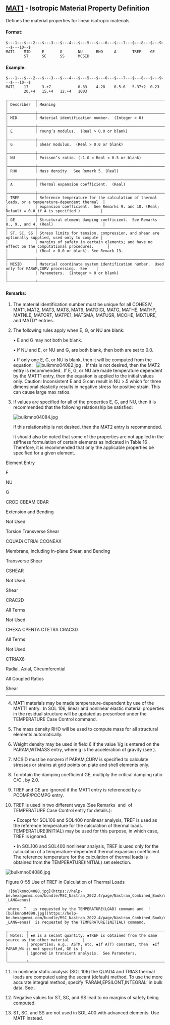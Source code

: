 ## [MAT1](https://help.hexagonmi.com/bundle/MSC_Nastran_2022.4/page/Nastran_Combined_Book/qrg/bulkmno/TOC.MAT1.xhtml) - Isotropic Material Property Definition

Defines the material properties for linear isotropic materials.

#### Format:

```nastran
$---1---$---2---$---3---$---4---$---5---$---6---$---7---$---8---$---9---$---10--$
MAT1    MID     E       G       NU      RHO     A       TREF    GE              
        ST      SC      SS      MCSID                                           
```
#### Example:

```nastran
$---1---$---2---$---3---$---4---$---5---$---6---$---7---$---8---$---9---$---10--$
MAT1    17      3.+7            0.33    4.28    6.5-6   5.37+2  0.23            
        20.+4   15.+4   12.+4   1003                                            
```
```text
┌────────────┬─────────────────────────────────────────────────────────────────────────────────────────────────┐
│ Describer  │ Meaning                                                                                         │
├────────────┼─────────────────────────────────────────────────────────────────────────────────────────────────┤
│ MID        │ Material identification number.  (Integer > 0)                                                  │
├────────────┼─────────────────────────────────────────────────────────────────────────────────────────────────┤
│ E          │ Young’s modulus.  (Real > 0.0 or blank)                                                         │
├────────────┼─────────────────────────────────────────────────────────────────────────────────────────────────┤
│ G          │ Shear modulus.  (Real > 0.0 or blank)                                                           │
├────────────┼─────────────────────────────────────────────────────────────────────────────────────────────────┤
│ NU         │ Poisson’s ratio. (-1.0 < Real < 0.5 or blank)                                                   │
├────────────┼─────────────────────────────────────────────────────────────────────────────────────────────────┤
│ RHO        │ Mass density.  See Remark 5. (Real)                                                             │
├────────────┼─────────────────────────────────────────────────────────────────────────────────────────────────┤
│ A          │ Thermal expansion coefficient.  (Real)                                                          │
├────────────┼─────────────────────────────────────────────────────────────────────────────────────────────────┤
│ TREF       │ Reference temperature for the calculation of thermal loads, or a temperature-dependent thermal  │
│            │ expansion coefficient.  See Remarks 9. and 10. (Real; Default = 0.0 if A is specified.)         │
├────────────┼─────────────────────────────────────────────────────────────────────────────────────────────────┤
│ GE         │ Structural element damping coefficient.  See Remarks 8., 9., and 4. (Real)                      │
├────────────┼─────────────────────────────────────────────────────────────────────────────────────────────────┤
│ ST, SC, SS │ Stress limits for tension, compression, and shear are optionally supplied, used only to compute │
│            │ margins of safety in certain elements; and have no effect on the computational procedures.      │
│            │ (Real > 0.0 or blank). See Remark 13.                                                           │
├────────────┼─────────────────────────────────────────────────────────────────────────────────────────────────┤
│ MCSID      │ Material coordinate system identification number.  Used only for PARAM,CURV processing.  See    │
│            │ Parameters.  (Integer > 0 or blank)                                                             │
└────────────┴─────────────────────────────────────────────────────────────────────────────────────────────────┘
```
#### Remarks:

1. The material identification number must be unique for all COHESIV, MAT1, MAT2, MAT3, MAT8, MAT9, MATDIGI, MATG, MATHE, MATHP, MATNLE, MATORT, MATPE1, MATSMA, MATUSR, MCOHE, MIXTURE, and MATD* entries.

2. The following rules apply when E, G, or NU are blank:

     • E and G may not both be blank.

     • If NU and E, or NU and G, are both blank, then both are set to 0.0.

     • If only one E, G, or NU is blank, then it will be computed from the equation:   ![bulkmno04082.jpg](https://help-be.hexagonmi.com/bundle/MSC_Nastran_2022.4/page/Nastran_Combined_Book/qrg/bulkmno/../../../assets/bulkmno04082.jpg?_LANG=enus) .  If this is not desired, then the MAT2 entry is recommended.  If E, G, or NU are made temperature dependent by the MATT1 entry, then the equation is applied to the initial values only. Caution: Inconsistent E and G can result in NU >.5 which for three dimensional elasticity results in negative stress for positive strain. This can cause large max ratios.

3. If values are specified for all of the properties E, G, and NU, then it is recommended that the following relationship be satisfied:

     ![bulkmno04084.jpg](https://help-be.hexagonmi.com/bundle/MSC_Nastran_2022.4/page/Nastran_Combined_Book/qrg/bulkmno/../../../assets/bulkmno04084.jpg?_LANG=enus)  

     If this relationship is not desired, then the MAT2 entry is recommended.

     It should also be noted that some of the properties are not applied in the stiffness formulation of certain elements as indicated in   Table 16  . Therefore, it is recommended that only the applicable properties be specified for a given element.

Element Entry

E

NU

G

CROD
CBEAM
CBAR

Extension and Bending

Not Used

Torsion Transverse Shear

CQUADi
CTRIAi
CCONEAX

Membrane, including In-plane Shear, and Bending

Transverse Shear

CSHEAR

Not Used

Shear

CRAC2D

All Terms

Not Used

CHEXA
CPENTA
CTETRA
CRAC3D

All Terms

Not Used

CTRIAX6

Radial, Axial, Circumferential

All Coupled Ratios

Shear

--------------------

4. MAT1 materials may be made temperature-dependent by use of the MATT1 entry.  In SOL 106, linear and nonlinear elastic material properties in the residual structure will be updated as prescribed under the TEMPERATURE Case Control command.

5. The mass density RHO will be used to compute mass for all structural elements automatically.

6. Weight density may be used in field 6 if the value 1/g is entered on the PARAM,WTMASS entry, where g is the acceleration of gravity (see  ).

7. MCSID must be nonzero if PARAM,CURV is specified to calculate stresses or strains at grid points on plate and shell elements only.

8. To obtain the damping coefficient GE, multiply the critical damping ratio C/C , by 2.0.

9. TREF and GE are ignored if the MAT1 entry is referenced by a PCOMP/PCOMPG entry.

10. TREF is used in two different ways (See Remarks   and   of TEMPERATURE Case Control entry for details.):

     • Except for SOL106 and SOL400 nonlinear analysis, TREF is used as the reference temperature for the calculation of thermal loads. TEMPERATURE(INITIAL) may be used for this purpose, in which case, TREF is ignored.

     • In SOL106 and SOL400 nonlinear analysis, TREF is used only for the calculation of a temperature-dependent thermal expansion coefficient. The reference temperature for the calculation of thermal loads is obtained from the TEMPERATURE(INITIAL) set selection.

![bulkmno04086.jpg](https://help-be.hexagonmi.com/bundle/MSC_Nastran_2022.4/page/Nastran_Combined_Book/qrg/bulkmno/../../../assets/bulkmno04086.jpg?_LANG=enus)

Figure 0-55   Use of TREF in Calculation of Thermal Loads

     ![bulkmno04088.jpg](https://help-be.hexagonmi.com/bundle/MSC_Nastran_2022.4/page/Nastran_Combined_Book/qrg/bulkmno/../../../assets/bulkmno04088.jpg?_LANG=enus)  

     where  T   is requested by the TEMPERATURE(LOAD) command and  ![bulkmno04090.jpg](https://help-be.hexagonmi.com/bundle/MSC_Nastran_2022.4/page/Nastran_Combined_Book/qrg/bulkmno/../../../assets/bulkmno04090.jpg?_LANG=enus)  is requested by the TEMPERATURE(INITIAL) command.

```text
┌────────┬──────────────────────────────────────────────────────────────────────────────────────────────┐
│ Notes: │ ◾A is a secant quantity. ◾TREF is obtained from the same source as the other material      │
│        │ properties; e.g., ASTM, etc. ◾If A(T) constant, then  ◾If PARAM,W4 is not specified, GE is │
│        │ ignored in transient analysis.  See Parameters.                                              │
└────────┴──────────────────────────────────────────────────────────────────────────────────────────────┘
```
11. In nonlinear static analysis (SOL 106) the QUAD4 and TRIA3 thermal loads are computed using the secant (default) method. To use the more accurate integral method, specify ‘PARAM,EPSILONT,INTEGRAL’ in bulk data. See  .

12. Negative values for ST, SC, and SS lead to no margins of safety being computed.

13. ST, SC, and SS are not used in SOL 400 with advanced elements. Use MATF instead.

